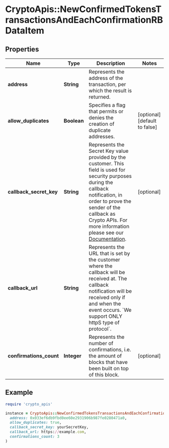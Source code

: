 # CryptoApis::NewConfirmedTokensTransactionsAndEachConfirmationRBDataItem

## Properties

| Name | Type | Description | Notes |
| ---- | ---- | ----------- | ----- |
| **address** | **String** | Represents the address of the transaction, per which the result is returned. |  |
| **allow_duplicates** | **Boolean** | Specifies a flag that permits or denies the creation of duplicate addresses. | [optional][default to false] |
| **callback_secret_key** | **String** | Represents the Secret Key value provided by the customer. This field is used for security purposes during the callback notification, in order to prove the sender of the callback as Crypto APIs. For more information please see our [Documentation](https://developers.cryptoapis.io/technical-documentation/general-information/callbacks#callback-security). | [optional] |
| **callback_url** | **String** | Represents the URL that is set by the customer where the callback will be received at. The callback notification will be received only if and when the event occurs. &#x60;We support ONLY httpS type of protocol&#x60;. |  |
| **confirmations_count** | **Integer** | Represents the number of confirmations, i.e. the amount of blocks that have been built on top of this block. | [optional] |

## Example

```ruby
require 'crypto_apis'

instance = CryptoApis::NewConfirmedTokensTransactionsAndEachConfirmationRBDataItem.new(
  address: 0x033ef6db9fbd0ee60e2931906b987fe0280471a0,
  allow_duplicates: true,
  callback_secret_key: yourSecretKey,
  callback_url: https://example.com,
  confirmations_count: 3
)
```

